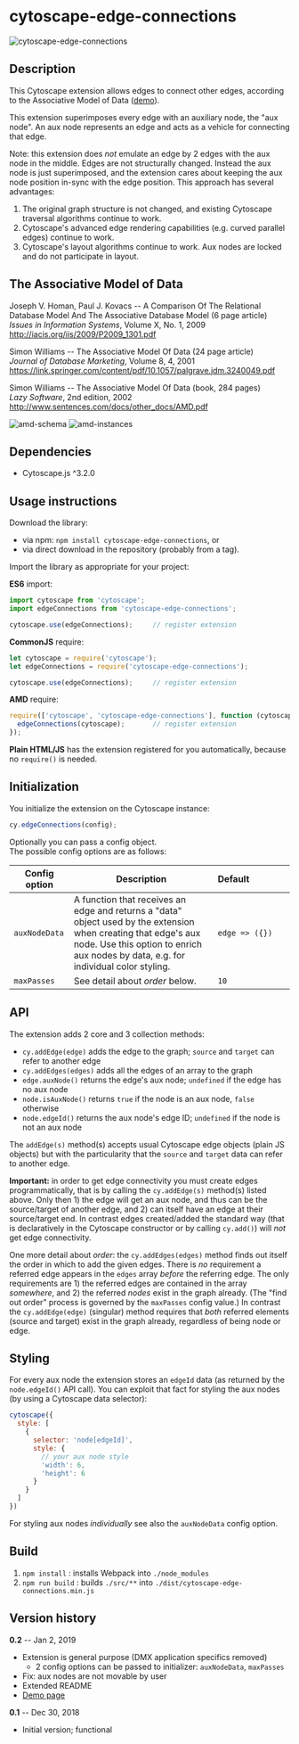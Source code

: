 cytoscape-edge-connections
==========================


![cytoscape-edge-connections](img/demo.png)


## Description

This Cytoscape extension allows edges to connect other edges, according to the Associative Model of Data
([demo](https://jri.github.io/cytoscape-edge-connections)).

This extension superimposes every edge with an auxiliary node, the "aux node". An aux node represents an edge and acts as a vehicle for connecting that edge.

Note: this extension does *not* emulate an edge by 2 edges with the aux node in the middle. Edges are not structurally changed. Instead the aux node is just superimposed, and the extension cares about keeping the aux node position in-sync with the edge position. This approach has several advantages:

1. The original graph structure is not changed, and existing Cytoscape traversal algorithms continue to work.
2. Cytoscape's advanced edge rendering capabilities (e.g. curved parallel edges) continue to work.
3. Cytoscape's layout algorithms continue to work. Aux nodes are locked and do not participate in layout.

## The Associative Model of Data

Joseph V. Homan, Paul J. Kovacs -- A Comparison Of The Relational Database Model And The Associative Database Model (6 page article)  
*Issues in Information Systems*, Volume X, No. 1, 2009  
http://iacis.org/iis/2009/P2009_1301.pdf

Simon Williams -- The Associative Model Of Data (24 page article)  
*Journal of Database Marketing*, Volume 8, 4, 2001  
https://link.springer.com/content/pdf/10.1057/palgrave.jdm.3240049.pdf

Simon Williams -- The Associative Model Of Data (book, 284 pages)  
*Lazy Software*, 2nd edition, 2002  
http://www.sentences.com/docs/other_docs/AMD.pdf

![amd-schema](img/amd-schema.png)
![amd-instances](img/amd-instances.png)

## Dependencies

* Cytoscape.js ^3.2.0


## Usage instructions

Download the library:

* via npm: `npm install cytoscape-edge-connections`, or
* via direct download in the repository (probably from a tag).

Import the library as appropriate for your project:

**ES6** import:

```js
import cytoscape from 'cytoscape';
import edgeConnections from 'cytoscape-edge-connections';

cytoscape.use(edgeConnections);     // register extension
```

**CommonJS** require:

```js
let cytoscape = require('cytoscape');
let edgeConnections = require('cytoscape-edge-connections');

cytoscape.use(edgeConnections);     // register extension
```

**AMD** require:

```js
require(['cytoscape', 'cytoscape-edge-connections'], function (cytoscape, edgeConnections) {
  edgeConnections(cytoscape);       // register extension
});
```

**Plain HTML/JS** has the extension registered for you automatically, because no `require()` is needed.


## Initialization

You initialize the extension on the Cytoscape instance:

```js
cy.edgeConnections(config);
```

Optionally you can pass a config object.  
The possible config options are as follows:

| Config option  | Description | Default&nbsp;&nbsp;&nbsp;&nbsp;&nbsp;&nbsp;&nbsp;&nbsp;&nbsp;&nbsp;&nbsp;&nbsp;&nbsp;&nbsp;&nbsp; |
| -------------  | ----------- | ------- |
| `auxNodeData`  | A function that receives an edge and returns a "data" object used by the extension when creating that edge's aux node. Use this option to enrich aux nodes by data, e.g. for individual color styling. | `edge => ({})` |
| `maxPasses`    | See detail about *order* below. | `10` |


## API

The extension adds 2 core and 3 collection methods:

* `cy.addEdge(edge)` adds the edge to the graph; `source` and `target` can refer to another edge
* `cy.addEdges(edges)` adds all the edges of an array to the graph
* `edge.auxNode()` returns the edge's aux node; `undefined` if the edge has no aux node
* `node.isAuxNode()` returns `true` if the node is an aux node, `false` otherwise
* `node.edgeId()` returns the aux node's edge ID; `undefined` if the node is not an aux node

The `addEdge(s)` method(s) accepts usual Cytoscape edge objects (plain JS objects) but with the particularity that the `source` and `target` data can refer to another edge.

**Important:** in order to get edge connectivity you must create edges programmatically, that is by calling the `cy.addEdge(s)` method(s) listed above. Only then 1) the edge will get an aux node, and thus can be the source/target of another edge, and 2) can itself have an edge at their source/target end. In contrast edges created/added the standard way (that is declaratively in the Cytoscape constructor or by calling `cy.add()`) will *not* get edge connectivity.

One more detail about *order*: the `cy.addEdges(edges)` method finds out itself the order in which to add the given edges. There is *no* requirement a referred edge appears in the `edges` array *before* the referring edge. The only requirements are 1) the referred edges are contained in the array *somewhere*, and 2) the referred *nodes* exist in the graph already. (The "find out order" process is governed by the `maxPasses` config value.) In contrast the `cy.addEdge(edge)` (singular) method requires that *both* referred elements (source and target) exist in the graph already, regardless of being node or edge.


## Styling

For every aux node the extension stores an `edgeId` data (as returned by the `node.edgeId()` API call). You can exploit that fact for styling the aux nodes (by using a Cytoscape data selector):

```js
cytoscape({
  style: [
    {
      selector: 'node[edgeId]',
      style: {
        // your aux node style
        'width': 6,
        'height': 6
      }
    }
  ]
})
```

For styling aux nodes *individually* see also the `auxNodeData` config option.


## Build

1. `npm install` : installs Webpack into `./node_modules`
2. `npm run build` : builds `./src/**` into `./dist/cytoscape-edge-connections.min.js`


## Version history

**0.2** -- Jan 2, 2019

* Extension is general purpose (DMX application specifics removed)
    * 2 config options can be passed to initializer: `auxNodeData`, `maxPasses`
* Fix: aux nodes are not movable by user
* Extended README
* [Demo page](https://jri.github.io/cytoscape-edge-connections)

**0.1** -- Dec 30, 2018

* Initial version; functional

